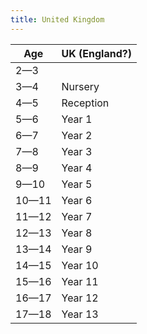 ```yaml
---
title: United Kingdom
---
```


| Age   	| UK (England?)   |
|---    	|---              |
| 2—3   	|                 |
| 3—4   	| Nursery         |
| 4—5   	| Reception       |
| 5—6   	| Year 1          |
| 6—7   	| Year 2          |
| 7—8   	| Year 3          |
| 8—9   	| Year 4          |
| 9—10  	| Year 5          |
| 10—11 	| Year 6          |
| 11—12 	| Year 7          |
| 12—13 	| Year 8          |
| 13—14 	| Year 9          |
| 14—15 	| Year 10         |
| 15—16 	| Year 11         |
| 16—17 	| Year 12         |
| 17—18 	| Year 13         |
